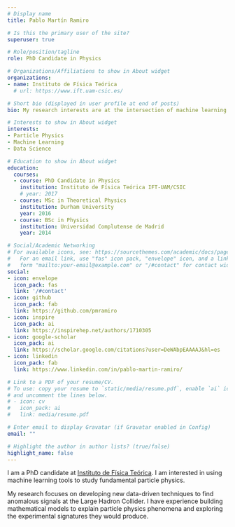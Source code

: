 ```yaml
---
# Display name
title: Pablo Martín Ramiro

# Is this the primary user of the site?
superuser: true

# Role/position/tagline
role: PhD Candidate in Physics

# Organizations/Affiliations to show in About widget
organizations:
- name: Instituto de Física Teórica
  # url: https://www.ift.uam-csic.es/

# Short bio (displayed in user profile at end of posts)
bio: My research interests are at the intersection of machine learning and particle physics

# Interests to show in About widget
interests:
- Particle Physics
- Machine Learning
- Data Science

# Education to show in About widget
education:
  courses:
  - course: PhD Candidate in Physics
    institution: Instituto de Física Teórica IFT-UAM/CSIC
    # year: 2017
  - course: MSc in Theoretical Physics
    institution: Durham University
    year: 2016
  - course: BSc in Physics
    institution: Universidad Complutense de Madrid
    year: 2014

# Social/Academic Networking
# For available icons, see: https://sourcethemes.com/academic/docs/page-builder/#icons
#   For an email link, use "fas" icon pack, "envelope" icon, and a link in the
#   form "mailto:your-email@example.com" or "/#contact" for contact widget.
social:
- icon: envelope
  icon_pack: fas
  link: '/#contact'
- icon: github
  icon_pack: fab
  link: https://github.com/pmramiro
- icon: inspire
  icon_pack: ai
  link: https://inspirehep.net/authors/1710305
- icon: google-scholar
  icon_pack: ai
  link: https://scholar.google.com/citations?user=DeWAbpEAAAAJ&hl=es
- icon: linkedin
  icon_pack: fab
  link: https://www.linkedin.com/in/pablo-martin-ramiro/

# Link to a PDF of your resume/CV.
# To use: copy your resume to `static/media/resume.pdf`, enable `ai` icons in `params.toml`, 
# and uncomment the lines below.
# - icon: cv
#   icon_pack: ai
#   link: media/resume.pdf

# Enter email to display Gravatar (if Gravatar enabled in Config)
email: ""

# Highlight the author in author lists? (true/false)
highlight_name: false
---
```


I am a PhD candidate at [Instituto de Física Teórica](https://www.ift.uam-csic.es/). I am interested in using machine learning tools to study fundamental particle physics.

My research focuses on developing new data-driven techniques to find anomalous signals at the Large Hadron Collider. I have experience building mathematical models to explain particle physics phenomena and exploring the experimental signatures they would produce.
